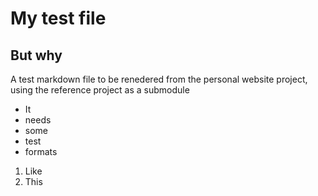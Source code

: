 # My test file
## But why

A test markdown file to be renedered from the personal website project, using the reference project as a submodule

* It 
* needs
* some 
* test
* formats

1. Like
2. This